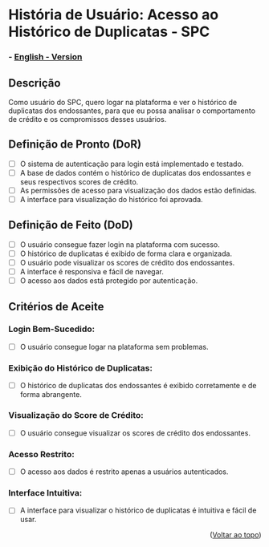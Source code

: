 # História de Usuário: Acesso ao Histórico de Duplicatas - SPC

### - [English - Version](https://github.com/quarks-team/Projeto-Integrador-SPCGrafeno/blob/main/Documents/userStorys/ENUs/AcessoHistoricoDuplicatasSPC.md)

## Descrição
Como usuário do SPC, quero logar na plataforma e ver o histórico de duplicatas dos endossantes, para que eu possa analisar o comportamento de crédito e os compromissos desses usuários.

## Definição de Pronto (DoR)
- [ ] O sistema de autenticação para login está implementado e testado.
- [ ] A base de dados contém o histórico de duplicatas dos endossantes e seus respectivos scores de crédito.
- [ ] As permissões de acesso para visualização dos dados estão definidas.
- [ ] A interface para visualização do histórico foi aprovada.

## Definição de Feito (DoD)
- [ ] O usuário consegue fazer login na plataforma com sucesso.
- [ ] O histórico de duplicatas é exibido de forma clara e organizada.
- [ ] O usuário pode visualizar os scores de crédito dos endossantes.
- [ ] A interface é responsiva e fácil de navegar.
- [ ] O acesso aos dados está protegido por autenticação.

## Critérios de Aceite

### Login Bem-Sucedido:
- [ ] O usuário consegue logar na plataforma sem problemas.

### Exibição do Histórico de Duplicatas:
- [ ] O histórico de duplicatas dos endossantes é exibido corretamente e de forma abrangente.

### Visualização do Score de Crédito:
- [ ] O usuário consegue visualizar os scores de crédito dos endossantes.

### Acesso Restrito:
- [ ] O acesso aos dados é restrito apenas a usuários autenticados.

### Interface Intuitiva:
- [ ] A interface para visualizar o histórico de duplicatas é intuitiva e fácil de usar.

<p align="right">(<a href="#top">Voltar ao topo</a>)</p>

